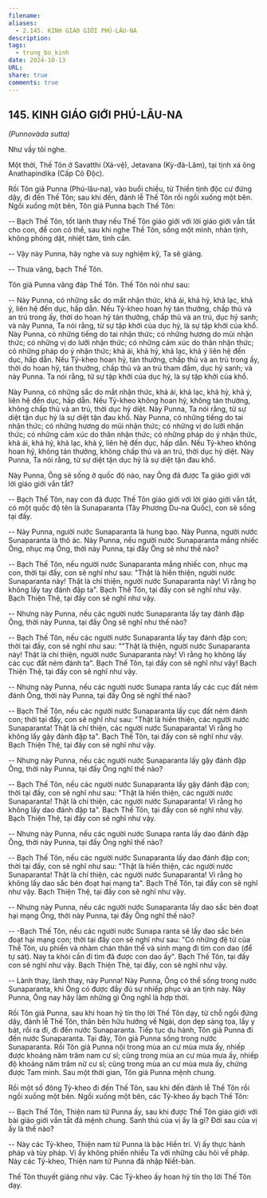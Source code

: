 ```yaml
---
filename: 
aliases:
  - 2.145. KINH GIÁO GIỚI PHÚ-LÂU-NA
description: 
tags:
  - trung_bo_kinh
date: 2024-10-13
URL: 
share: true
comments: true
---
```

## 145. KINH GIÁO GIỚI PHÚ-LÂU-NA  
_(Punnovàda sutta)_

Như vầy tôi nghe.

Một thời, Thế Tôn ở Savatthi (Xá-vệ), Jetavana (Kỳ-đà-Lâm), tại tịnh xá ông Anathapindika (Cấp Cô Ðộc).

Rồi Tôn giả Punna (Phú-lâu-na), vào buổi chiều, từ Thiền tịnh độc cư đứng dậy, đi đến Thế Tôn; sau khi đến, đảnh lễ Thế Tôn rồi ngồi xuống một bên. Ngồi xuống một bên, Tôn giả Punna bạch Thế Tôn:

-- Bạch Thế Tôn, tốt lành thay nếu Thế Tôn giáo giới với lời giáo giới vắn tắt cho con, để con có thể, sau khi nghe Thế Tôn, sống một mình, nhàn tịnh, không phóng dật, nhiệt tâm, tinh cần.

-- Vậy này Punna, hãy nghe và suy nghiệm kỹ, Ta sẽ giảng.

-- Thưa vâng, bạch Thế Tôn.

Tôn giả Punna vâng đáp Thế Tôn. Thế Tôn nói như sau:

-- Này Punna, có những sắc do mắt nhận thức, khả ái, khả hỷ, khả lạc, khả ý, liên hệ đến dục, hấp dẫn. Nếu Tỷ-kheo hoan hỷ tán thưởng, chấp thủ và an trú trong ấy, thời do hoan hỷ tán thưởng, chấp thủ và an trú, dục hỷ sanh; và này Punna, Ta nói rằng, từ sự tập khởi của dục hỷ, là sự tập khởi của khổ. Này Punna, có những tiếng do tai nhận thức; có những hương do mũi nhận thức; có những vị do lưỡi nhận thức; có những cảm xúc do thân nhận thức; có những pháp do ý nhận thức; khả ái, khả hỷ, khả lạc, khả ý liên hệ đến dục, hấp dẫn. Nếu Tỷ-kheo hoan hỷ, tán thưởng, chấp thủ và an trú trong ấy, thời do hoan hỷ, tán thưởng, chấp thủ và an trú tham đắm, dục hỷ sanh; và này Punna. Ta nói rằng, từ sự tập khởi của dục hỷ, là sự tập khởi của khổ.

Này Punna, có những sắc do mắt nhận thức, khả ái, khả lạc, khả hỷ, khả ý, liên hệ đến dục, hấp dẫn. Nếu Tỷ-kheo không hoan hỷ, không tán thưởng, không chấp thủ và an trú, thời dục hỷ diệt. Này Punna, Ta nói rằng, từ sự diệt tận dục hỷ là sự diệt tận đau khổ. Này Punna, có những tiếng do tai nhận thức; có những hương do mũi nhận thức; có những vị do lưỡi nhận thức; có những cảm xúc do thân nhận thức; có những pháp do ý nhận thức, khả ái, khả hỷ, khả lạc, khả ý, liên hệ đến dục, hấp dẫn. Nếu Tỷ-kheo không hoan hỷ, không tán thưởng, không chấp thủ và an trú, thời dục hỷ diệt. Này Punna, Ta nói rằng, từ sự diệt tận dục hỷ là sự diệt tận đau khổ.

Này Punna, Ông sẽ sống ở quốc độ nào, nay Ông đã được Ta giáo giới với lời giáo giới vắn tắt?

-- Bạch Thế Tôn, nay con đã được Thế Tôn giáo giới với lời giáo giới vắn tắt, có một quốc độ tên là Sunaparanta (Tây Phương Du-na Quốc), con sẽ sống tại đấy.

-- Này Punna, người nước Sunaparanta là hung bạo. Này Punna, người nước Sunaparanta là thô ác. Này Punna, nếu người nước Sunaparanta mắng nhiếc Ông, nhục mạ Ông, thời này Punna, tại đấy Ông sẽ như thế nào?

-- Bạch Thế Tôn, nếu người nước Sunaparanta mắng nhiếc con, nhục mạ con, thời tại đấy, con sẽ nghĩ như sau: "Thật là hiền thiện, người nước Sunaparanta này! Thật là chí thiện, người nước Sunaparanta này! Vì rằng họ không lấy tay đánh đập ta". Bạch Thế Tôn, tại đấy con sẽ nghĩ như vậy. Bạch Thiện Thệ, tại đấy con sẽ nghĩ như vậy.

-- Nhưng này Punna, nếu các người nước Sunaparanta lấy tay đánh đập Ông, thời này Punna, tại đấy Ông sẽ nghĩ như thế nào?

-- Bạch Thế Tôn, nếu các người nước Sunaparanta lấy tay đánh đập con; thời tại đấy, con sẽ nghĩ như sau: ""Thật là thiện, người nước Sunaparanta này! Thật là chí thiện, người nước Sunaparanta này! Vì rằng họ không lấy các cục đất ném đánh ta". Bạch Thế Tôn, tại đấy con sẽ nghĩ như vậy! Bạch Thiện Thệ, tại đấy con sẽ nghĩ như vậy.

-- Nhưng này Punna, nếu các người nước Sunapa ranta lấy các cục đất ném đánh Ông, thời này Punna, tại đấy Ông sẽ nghĩ thế nào?

-- Bạch Thế Tôn, nếu các người nước Sunaparanta lấy cục đất ném đánh con; thời tại đấy, con sẽ nghĩ như sau: "Thật là hiền thiện, các người nước Sunaparanta! Thật là chí thiện, các người nước Sunaparanta! Vì rằng họ không lấy gậy đánh đập ta". Bạch Thế Tôn, tại đấy con sẽ nghĩ như vậy. Bạch Thiện Thệ, tại đấy con sẽ nghĩ như vậy.

-- Nhưng này Punna, nếu các người nước Sunaparanta lấy gậy đánh đập Ông, thời này Punna, tại đấy Ông nghĩ thế nào?

-- Bạch Thế Tôn, nếu các người nước Sunaparanta lấy gậy đánh đập con; thời tại đấy, con sẽ nghĩ như sau: "Thật là hiền thiện, các người nước Sunaparanta! Thật là chí thiện, các người nước Sunaparanta! Vì rằng họ không lấy dao đánh đập ta". Bạch Thế Tôn, tại đấy con sẽ nghĩ như vậy. Bạch Thiện Thệ, tại đấy con sẽ nghĩ như vậy.

-- Nhưng này Punna, nếu các người nước Sunapa ranta lấy dao đánh đập Ông, thời này Punna, tại đấy Ông nghĩ thế nào?

-- Bạch Thế Tôn, nếu các người nước Sunaparanta lấy dao đánh đập con; thời tại đấy, con sẽ nghĩ như sau: "Thật là hiền thiện, các người nước Sunaparanta! Thật là chí thiện, các người nước Sunaparanta! Vì rằng họ không lấy dao sắc bén đoạt hại mạng ta". Bạch Thế Tôn, tại đấy con sẽ nghĩ như vậy. Bạch Thiện Thệ, tại đấy con sẽ nghĩ như vậy.

-- Nhưng này Punna, nếu các người nước Sunaparanta lấy dao sắc bén đoạt hại mạng Ông, thời này Punna, tại đấy Ông nghĩ thế nào?

-- -Bạch Thế Tôn, nếu các người nước Sunapa ranta sẽ lấy dao sắc bén đoạt hại mạng con; thời tại đấy con sẽ nghĩ như sau: "Có những đệ tử của Thế Tôn, ưu phiền và nhàm chán thân thể và sinh mạng đi tìm con dao (để tự sát). Nay ta khỏi cần đi tìm đã được con dao ấy". Bạch Thế Tôn, tại đấy con sẽ nghĩ như vậy. Bạch Thiện Thệ, tại đấy, con sẽ nghĩ như vậy.

-- Lành thay, lành thay, này Punna! Này Punna, Ông có thể sống trong nước Sunaparanta, khi Ông có được đầy đủ sự nhiếp phục và an tịnh này. Này Punna, Ông nay hãy làm những gì Ông nghĩ là hợp thời.

Rồi Tôn giả Punna, sau khi hoan hỷ tín thọ lời Thế Tôn dạy, từ chỗ ngồi đứng dậy, đảnh lễ Thế Tôn, thân bên hữu hướng về Ngài, dọn dẹp sàng tọa, lấy y bát, rồi ra đi, đi đến nước Sunaparanta. Tiếp tục du hành, Tôn giả Punna đi đến nước Sunaparanta. Tại đây, Tôn giả Punna sống trong nước Sunaparanta. Rồi Tôn giả Punna nội trong mùa an cư mùa mưa ấy, nhiếp được khoảng năm trăm nam cư sĩ; cũng trong mùa an cư mùa mưa ấy, nhiếp độ khoảng năm trăm nữ cư sĩ; cũng trong mùa an cư mùa mưa ấy, chứng được Tam minh. Sau một thời gian, Tôn giả Punna mệnh chung.

Rồi một số đông Tỷ-kheo đi đến Thế Tôn, sau khi đến đảnh lễ Thế Tôn rồi ngồi xuống một bên. Ngồi xuống một bên, các Tỷ-kheo ấy bạch Thế Tôn:

-- Bạch Thế Tôn, Thiện nam tử Punna ấy, sau khi được Thế Tôn giáo giới với bài giáo giới vắn tắt đã mệnh chung. Sanh thú của vị ấy là gì? Ðời sau của vị ấy là thế nào?

-- Này các Tỷ-kheo, Thiện nam tử Punna là bậc Hiền trí. Vị ấy thực hành pháp và tùy pháp. Vị ấy không phiền nhiễu Ta với những câu hỏi về pháp. Này các Tỷ-kheo, Thiện nam tử Punna đã nhập Niết-bàn.

Thế Tôn thuyết giảng như vậy. Các Tỷ-kheo ấy hoan hỷ tín thọ lời Thế Tôn dạy.